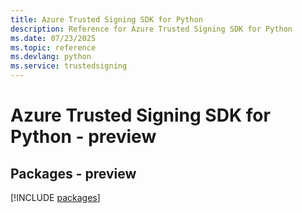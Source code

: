 ```yaml
---
title: Azure Trusted Signing SDK for Python
description: Reference for Azure Trusted Signing SDK for Python
ms.date: 07/23/2025
ms.topic: reference
ms.devlang: python
ms.service: trustedsigning
---
```

# Azure Trusted Signing SDK for Python - preview
## Packages - preview
[!INCLUDE [packages](trusted-signing-index.md)]